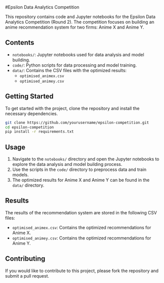 #Epsilon Data Analytics Competition

This repository contains code and Jupyter notebooks for the Epsilon Data Analytics Competition (Round 2). The competition focuses on building an anime recommendation system for two firms: Anime X and Anime Y.

## Contents

- `notebooks/`: Jupyter notebooks used for data analysis and model building.
- `code/`: Python scripts for data processing and model training.
- `data/`: Contains the CSV files with the optimized results:
    - `optimised_animex.csv`
    - `optimised_animey.csv`

## Getting Started

To get started with the project, clone the repository and install the necessary dependencies.

```bash
git clone https://github.com/yourusername/epsilon-competition.git
cd epsilon-competition
pip install -r requirements.txt
```

## Usage

1. Navigate to the `notebooks/` directory and open the Jupyter notebooks to explore the data analysis and model building process.
2. Use the scripts in the `code/` directory to preprocess data and train models.
3. The optimized results for Anime X and Anime Y can be found in the `data/` directory.

## Results

The results of the recommendation system are stored in the following CSV files:
- `optimised_animex.csv`: Contains the optimized recommendations for Anime X.
- `optimised_animey.csv`: Contains the optimized recommendations for Anime Y.

## Contributing

If you would like to contribute to this project, please fork the repository and submit a pull request.

